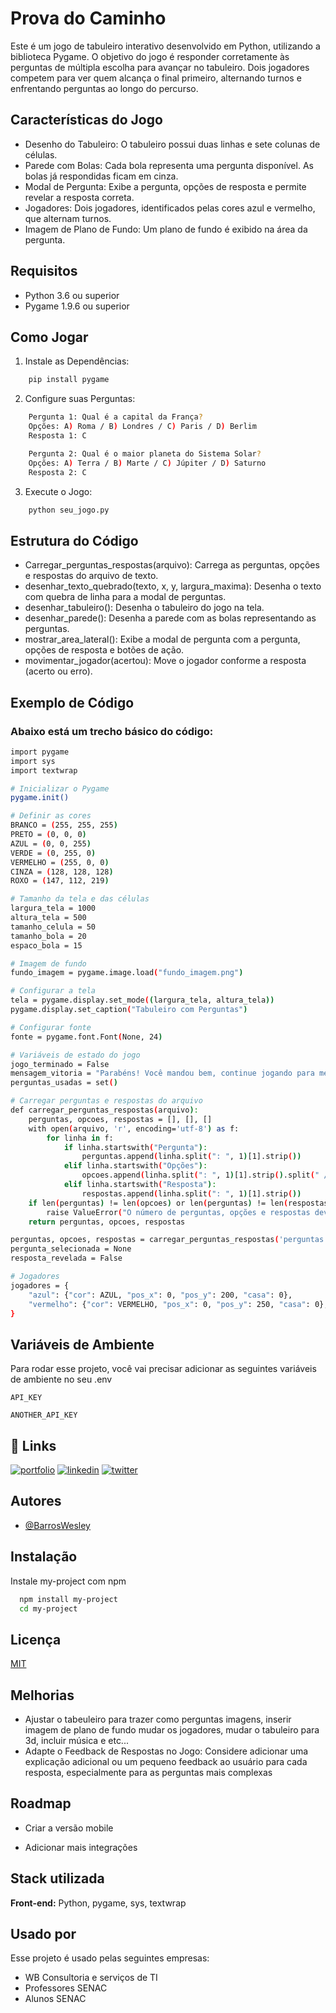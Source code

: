 
# Prova do Caminho

Este é um jogo de tabuleiro interativo desenvolvido em Python, utilizando a biblioteca Pygame. O objetivo do jogo é responder corretamente às perguntas de múltipla escolha para avançar no tabuleiro. Dois jogadores competem para ver quem alcança o final primeiro, alternando turnos e enfrentando perguntas ao longo do percurso.

## Características do Jogo
* Desenho do Tabuleiro: O tabuleiro possui duas linhas e sete colunas de células.
* Parede com Bolas: Cada bola representa uma pergunta disponível. As bolas já respondidas ficam em cinza.
* Modal de Pergunta: Exibe a pergunta, opções de resposta e permite revelar a resposta correta.
*  Jogadores: Dois jogadores, identificados pelas cores azul e vermelho, que alternam turnos.
* Imagem de Plano de Fundo: Um plano de fundo é exibido na área da pergunta.

## Requisitos
* Python 3.6 ou superior
* Pygame 1.9.6 ou superior

## Como Jogar
1. Instale as Dependências:

```bash
    pip install pygame 
```

2. Configure suas Perguntas:

```bash
    Pergunta 1: Qual é a capital da França?
    Opções: A) Roma / B) Londres / C) Paris / D) Berlim
    Resposta 1: C

    Pergunta 2: Qual é o maior planeta do Sistema Solar?
    Opções: A) Terra / B) Marte / C) Júpiter / D) Saturno
    Resposta 2: C
```

3. Execute o Jogo:

```bash
    python seu_jogo.py
```

## Estrutura do Código

* Carregar_perguntas_respostas(arquivo): Carrega as perguntas, opções e respostas do arquivo de texto.
* desenhar_texto_quebrado(texto, x, y, largura_maxima): Desenha o texto com quebra de linha para a modal de perguntas.
* desenhar_tabuleiro(): Desenha o tabuleiro do jogo na tela.
* desenhar_parede(): Desenha a parede com as bolas representando as perguntas.
* mostrar_area_lateral(): Exibe a modal de pergunta com a pergunta, opções de resposta e botões de ação.
* movimentar_jogador(acertou): Move o jogador conforme a resposta (acerto ou erro).

## Exemplo de Código

### Abaixo está um trecho básico do código:

```bash
import pygame
import sys
import textwrap

# Inicializar o Pygame
pygame.init()

# Definir as cores
BRANCO = (255, 255, 255)
PRETO = (0, 0, 0)
AZUL = (0, 0, 255)
VERDE = (0, 255, 0)
VERMELHO = (255, 0, 0)
CINZA = (128, 128, 128)
ROXO = (147, 112, 219)

# Tamanho da tela e das células
largura_tela = 1000
altura_tela = 500
tamanho_celula = 50
tamanho_bola = 20
espaco_bola = 15

# Imagem de fundo
fundo_imagem = pygame.image.load("fundo_imagem.png")

# Configurar a tela
tela = pygame.display.set_mode((largura_tela, altura_tela))
pygame.display.set_caption("Tabuleiro com Perguntas")

# Configurar fonte
fonte = pygame.font.Font(None, 24)

# Variáveis de estado do jogo
jogo_terminado = False
mensagem_vitoria = "Parabéns! Você mandou bem, continue jogando para melhorar seus conhecimentos em estatística."
perguntas_usadas = set()

# Carregar perguntas e respostas do arquivo
def carregar_perguntas_respostas(arquivo):
    perguntas, opcoes, respostas = [], [], []
    with open(arquivo, 'r', encoding='utf-8') as f:
        for linha in f:
            if linha.startswith("Pergunta"):
                perguntas.append(linha.split(": ", 1)[1].strip())
            elif linha.startswith("Opções"):
                opcoes.append(linha.split(": ", 1)[1].strip().split(" / "))
            elif linha.startswith("Resposta"):
                respostas.append(linha.split(": ", 1)[1].strip())
    if len(perguntas) != len(opcoes) or len(perguntas) != len(respostas):
        raise ValueError("O número de perguntas, opções e respostas deve ser o mesmo.")
    return perguntas, opcoes, respostas

perguntas, opcoes, respostas = carregar_perguntas_respostas('perguntas.txt')
pergunta_selecionada = None
resposta_revelada = False

# Jogadores
jogadores = {
    "azul": {"cor": AZUL, "pos_x": 0, "pos_y": 200, "casa": 0},
    "vermelho": {"cor": VERMELHO, "pos_x": 0, "pos_y": 250, "casa": 0},
}
```
## Variáveis de Ambiente

Para rodar esse projeto, você vai precisar adicionar as seguintes variáveis de ambiente no seu .env

`API_KEY`

`ANOTHER_API_KEY`


## 🔗 Links
[![portfolio](https://img.shields.io/badge/my_portfolio-000?style=for-the-badge&logo=ko-fi&logoColor=white)](https://katherineoelsner.com/)
[![linkedin](https://img.shields.io/badge/linkedin-0A66C2?style=for-the-badge&logo=linkedin&logoColor=white)](https://www.linkedin.com/)
[![twitter](https://img.shields.io/badge/twitter-1DA1F2?style=for-the-badge&logo=twitter&logoColor=white)](https://twitter.com/)


## Autores

- [@BarrosWesley](https://github.com/BarrosWesley)


## Instalação

Instale my-project com npm

```bash
  npm install my-project
  cd my-project
```
    
## Licença

[MIT](https://choosealicense.com/licenses/mit/)


## Melhorias

- Ajustar o tabeuleiro para trazer como perguntas imagens, inserir imagem de plano de fundo mudar os jogadores, mudar o tabuleiro para 3d, incluir música e etc...
- Adapte o Feedback de Respostas no Jogo: Considere adicionar uma explicação adicional ou um pequeno feedback ao usuário para cada resposta, especialmente para as perguntas mais complexas


## Roadmap

- Criar a versão mobile

- Adicionar mais integrações


## Stack utilizada

**Front-end:** Python, pygame, sys, textwrap




## Usado por

Esse projeto é usado pelas seguintes empresas:

- WB Consultoria e serviços de TI
- Professores SENAC
- Alunos SENAC

